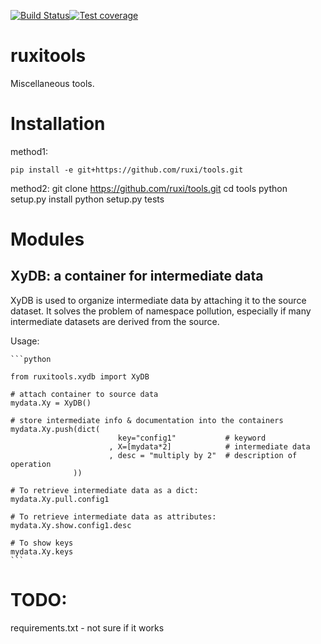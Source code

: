[![Build Status](https://travis-ci.org/ruxi/tools.png)](https://travis-ci.org/ruxi/tools)[![Test coverage](https://coveralls.io/repos/ruxi/tools/badge.svg?branch=master&service=github)](https://coveralls.io/r/ruxi/tools)

# ruxitools 

Miscellaneous tools.

# Installation

method1:
    
    pip install -e git+https://github.com/ruxi/tools.git
 
method2:
    git clone https://github.com/ruxi/tools.git
    cd tools
    python setup.py install
    python setup.py tests
    

# Modules

## XyDB: a container for intermediate data
    
XyDB is used to organize intermediate data by attaching it to the source dataset. 
It solves the problem of namespace pollution, especially if many intermediate
datasets are derived from the source.
    
Usage:
        
    ```python

    from ruxitools.xydb import XyDB

    # attach container to source data
    mydata.Xy = XyDB()

    # store intermediate info & documentation into the containers
    mydata.Xy.push(dict(
                            key="config1"           # keyword
                          , X=[mydata*2]            # intermediate data
                          , desc = "multiply by 2"  # description of operation
                  ))

    # To retrieve intermediate data as a dict:
    mydata.Xy.pull.config1 

    # To retrieve intermediate data as attributes:
    mydata.Xy.show.config1.desc

    # To show keys
    mydata.Xy.keys
    ```

# TODO:

 requirements.txt - not sure if it works
 
